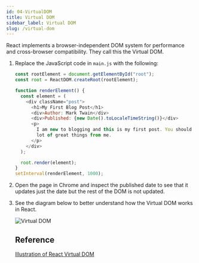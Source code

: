 ```yaml
---
id: 04-VirtualDOM
title: Virtual DOM
sidebar_label: Virtual DOM
slug: /virtual-dom
---
```


React implements a browser-independent DOM system for performance and cross-browser compatibility. They call this the Virtual DOM.

1. Replace the JavaScript code in `main.js` with the following:

   ```js
   const rootElement = document.getElementById("root");
   const root = ReactDOM.createRoot(rootElement);

   function renderElement() {
     const element = (
       <div className="post">
         <h1>My First Blog Post</h1>
         <div>Author: Mark Twain</div>
         <div>Published: {new Date().toLocaleTimeString()}</div>
         <p>
           I am new to blogging and this is my first post. You should expect a
           lot of great things from me.
         </p>
       </div>
     );

     root.render(element);
   }
   setInterval(renderElement, 1000);
   ```

2. Open the page in Chrome and inspect the published date to see that it updates just the date but the rest of the DOM is not updated.

3. See the diagram below to better understand how the Virtual DOM works in React.

   ![Virtual DOM](https://user-images.githubusercontent.com/1474579/98454703-84cddf80-2135-11eb-91a3-cdcb7eb47712.png)

   ## Reference

   [Illustration of React Virtual DOM](https://github.com/eggheadio/illustrated-dev/blob/master/content/explainers/react-vdom/index.mdx)
